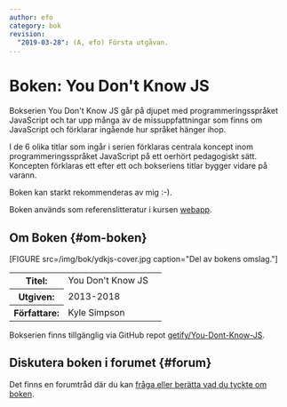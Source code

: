 ```yaml
---
author: efo
category: bok
revision:
  "2019-03-28": (A, efo) Första utgåvan.
...
```

Boken: You Don't Know JS
==================================

Bokserien You Don't Know JS går på djupet med programmeringsspråket JavaScript och tar upp många av de missuppfattningar som finns om JavaScript och förklarar ingående hur språket hänger ihop.

<!--more-->

I de 6 olika titlar som ingår i serien förklaras centrala koncept inom programmeringsspråket JavaScript på ett oerhört pedagogiskt sätt. Koncepten förklaras ett efter ett och bokseriens titlar bygger vidare på varann.

Boken kan starkt rekommenderas av mig :-).

Boken används som referenslitteratur i kursen [webapp](/webapp).



Om Boken {#om-boken}
--------------------

[FIGURE src=/img/bok/ydkjs-cover.jpg caption="Del av bokens omslag."]

<table>
<tr><th>Titel:</th><td>You Don't Know JS<td></tr>
<tr><th>Utgiven:</th><td>2013-2018<td></tr>
<tr><th>Författare:</th><td>Kyle Simpson<td></tr>
</table>


Bokserien finns tillgänglig via GitHub repot [getify/You-Dont-Know-JS](https://github.com/getify/You-Dont-Know-JS).



Diskutera boken i forumet {#forum}
----------------------------------

Det finns en forumtråd där du kan [fråga eller berätta vad du tyckte om boken](t/8463).
